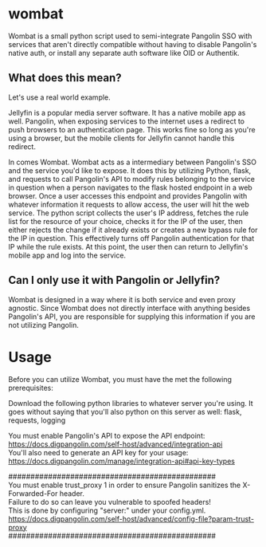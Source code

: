 # wombat
Wombat is a small python script used to semi-integrate Pangolin SSO with services that aren't directly compatible
without having to disable Pangolin's native auth, or install any separate auth software like OID or Authentik. 

## What does this mean?
Let's use a real world example. 

Jellyfin is a popular media server software. It has a native mobile app as well. Pangolin, when exposing services
to the internet uses a redirect to push browsers to an authentication page. This works fine so long as you're using a 
browser, but the mobile clients for Jellyfin cannot handle this redirect. 

In comes Wombat. Wombat acts as a intermediary between Pangolin's SSO and the service you'd like to expose. 
It does this by utilizing Python, flask, and requests to call Pangolin's API to modify rules belonging
to the service in question when a person navigates to the flask hosted endpoint in a web browser. 
Once a user accesses this endpoint and provides Pangolin with whatever information it requests to allow access,
the user will hit the web service. The python script collects the user's IP address, fetches the rule list for
the resource of your choice, checks it for the IP of the user, then either rejects the change if it already exists
or creates a new bypass rule for the IP in question. This effectively turns off Pangolin authentication for that IP
while the rule exists. At this point, the user then can return to Jellyfin's mobile app and log into the service. 

## Can I only use it with Pangolin or Jellyfin? 
Wombat is designed in a way where it is both service and even proxy agnostic. Since Wombat does not directly interface
with anything besides Pangolin's API, you are responsible for supplying this information if you are not utilizing Pangolin. 

# Usage
Before you can utilize Wombat, you must have the met the following prerequisites:

Download the following python libraries to whatever server you're using. It goes without saying that you'll also
python on this server as well: flask, requests, logging

You must enable Pangolin's API to expose the API endpoint: https://docs.digpangolin.com/self-host/advanced/integration-api  
You'll also need to generate an API key for your usage: https://docs.digpangolin.com/manage/integration-api#api-key-types

###############################################  
 You must enable trust_proxy 1 in order to ensure Pangolin sanitizes the X-Forwarded-For header.      
 Failure to do so can leave you vulnerable to spoofed headers!                                        
 This is done by configuring "server:" under your config.yml.                                         
 https://docs.digpangolin.com/self-host/advanced/config-file?param-trust-proxy  
###############################################
